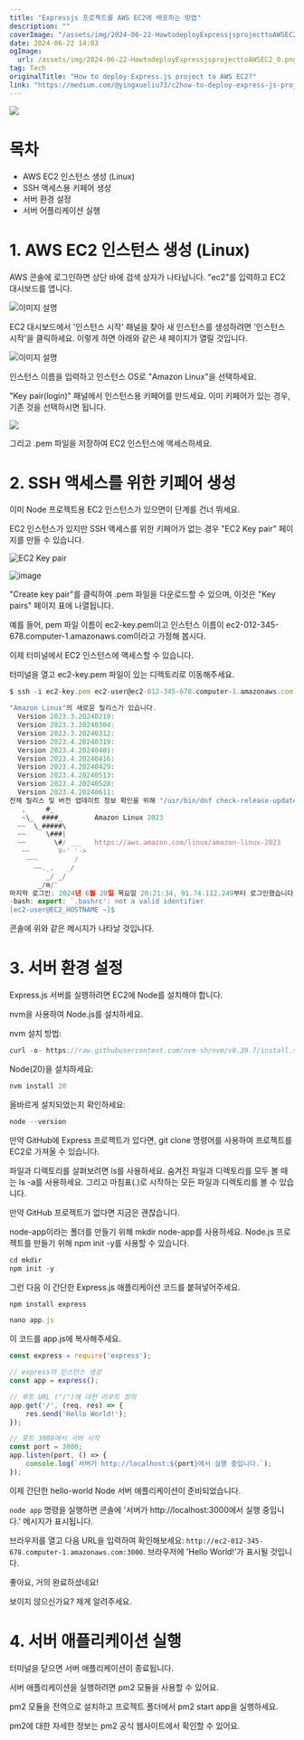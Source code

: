 ```yaml
---
title: "Expressjs 프로젝트를 AWS EC2에 배포하는 방법"
description: ""
coverImage: "/assets/img/2024-06-22-HowtodeployExpressjsprojecttoAWSEC2_0.png"
date: 2024-06-22 14:03
ogImage: 
  url: /assets/img/2024-06-22-HowtodeployExpressjsprojecttoAWSEC2_0.png
tag: Tech
originalTitle: "How to deploy Express.js project to AWS EC2?"
link: "https://medium.com/@yingxueliu73/c2how-to-deploy-express-js-project-to-aws-ec2-3c6e68d7dca4"
---
```



<img src="/assets/img/2024-06-22-HowtodeployExpressjsprojecttoAWSEC2_0.png" />

# 목차

- AWS EC2 인스턴스 생성 (Linux)
- SSH 액세스용 키페어 생성
- 서버 환경 설정
- 서버 어플리케이션 실행

# 1. AWS EC2 인스턴스 생성 (Linux)

<div class="content-ad"></div>

AWS 콘솔에 로그인하면 상단 바에 검색 상자가 나타납니다. "ec2"를 입력하고 EC2 대시보드를 엽니다.


![이미지 설명](/assets/img/2024-06-22-HowtodeployExpressjsprojecttoAWSEC2_1.png)


EC2 대시보드에서 '인스턴스 시작' 패널을 찾아 새 인스턴스를 생성하려면 '인스턴스 시작'을 클릭하세요. 이렇게 하면 아래와 같은 새 페이지가 열릴 것입니다.


![이미지 설명](/assets/img/2024-06-22-HowtodeployExpressjsprojecttoAWSEC2_2.png)


<div class="content-ad"></div>

인스턴스 이름을 입력하고 인스턴스 OS로 "Amazon Linux"을 선택하세요.

"Key pair(login)" 패널에서 인스턴스용 키페어를 만드세요. 이미 키페어가 있는 경우, 기존 것을 선택하시면 됩니다.

<img src="/assets/img/2024-06-22-HowtodeployExpressjsprojecttoAWSEC2_3.png" />

그리고 .pem 파일을 저장하여 EC2 인스턴스에 액세스하세요.

<div class="content-ad"></div>

# 2. SSH 액세스를 위한 키페어 생성

이미 Node 프로젝트용 EC2 인스턴스가 있으면이 단계를 건너 뛰세요.

EC2 인스턴스가 있지만 SSH 액세스를 위한 키페어가 없는 경우 "EC2 Key pair" 페이지를 만들 수 있습니다.

![EC2 Key pair](/assets/img/2024-06-22-HowtodeployExpressjsprojecttoAWSEC2_4.png)

<div class="content-ad"></div>

![image](/assets/img/2024-06-22-HowtodeployExpressjsprojecttoAWSEC2_5.png)

"Create key pair"를 클릭하여 .pem 파일을 다운로드할 수 있으며, 이것은 "Key pairs" 페이지 표에 나열됩니다.

예를 들어, pem 파일 이름이 ec2-key.pem이고 인스턴스 이름이 ec2-012-345-678.computer-1.amazonaws.com이라고 가정해 봅시다.

이제 터미널에서 EC2 인스턴스에 액세스할 수 있습니다.

<div class="content-ad"></div>

터미널을 열고 ec2-key.pem 파일이 있는 디렉토리로 이동해주세요.

```js
$ ssh -i ec2-key.pem ec2-user@ec2-012-345-678.computer-1.amazonaws.com

"Amazon Linux"의 새로운 릴리스가 있습니다.
  Version 2023.3.20240219:
  Version 2023.3.20240304:
  Version 2023.3.20240312:
  Version 2023.4.20240319:
  Version 2023.4.20240401:
  Version 2023.4.20240416:
  Version 2023.4.20240429:
  Version 2023.4.20240513:
  Version 2023.4.20240528:
  Version 2023.4.20240611:
전체 릴리스 및 버전 업데이트 정보 확인을 위해 "/usr/bin/dnf check-release-update"를 실행하세요.
   ,     #_
   ~\_  ####_        Amazon Linux 2023
  ~~  \_#####\
  ~~     \###|
  ~~       \#/ ___   https://aws.amazon.com/linux/amazon-linux-2023
   ~~       V~' '->
    ~~~         /
      ~~._.   _/
         _/ _/
       _/m/'
마지막 로그인: 2024년 6월 20일 목요일 20:21:34, 91.74.112.249부터 로그인했습니다.
-bash: export: `.bashrc': not a valid identifier
[ec2-user@EC2_HOSTNAME ~]$
```

콘솔에 위와 같은 메시지가 나타날 것입니다.

# 3. 서버 환경 설정

<div class="content-ad"></div>

Express.js 서버를 실행하려면 EC2에 Node를 설치해야 합니다.

nvm을 사용하여 Node.js를 설치하세요.

nvm 설치 방법:

```js
curl -o- https://raw.githubusercontent.com/nvm-sh/nvm/v0.39.7/install.sh | bash
```

<div class="content-ad"></div>

Node(20)을 설치하세요:

```js
nvm install 20
```

올바르게 설치되었는지 확인하세요:

```js
node --version
```

<div class="content-ad"></div>

만약 GitHub에 Express 프로젝트가 있다면, git clone 명령어를 사용하여 프로젝트를 EC2로 가져올 수 있습니다.

파일과 디렉토리를 살펴보려면 ls를 사용하세요. 숨겨진 파일과 디렉토리를 모두 볼 때는 ls -a를 사용하세요. 그리고 마침표(.)로 시작하는 모든 파일과 디렉토리를 볼 수 있습니다.

만약 GitHub 프로젝트가 없다면 지금은 괜찮습니다.

node-app이라는 폴더를 만들기 위해 mkdir node-app를 사용하세요. Node.js 프로젝트를 만들기 위해 npm init -y를 사용할 수 있습니다.

<div class="content-ad"></div>


```js
cd mkdir
npm init -y
```

그런 다음 이 간단한 Express.js 애플리케이션 코드를 붙혀넣어주세요.

```js
npm install express

nano app.js
```

이 코드를 app.js에 복사해주세요.


<div class="content-ad"></div>

```js
const express = require('express');

// express의 인스턴스 생성
const app = express();

// 루트 URL ("/")에 대한 라우트 정의
app.get('/', (req, res) => {
    res.send('Hello World!');
});

// 포트 3000에서 서버 시작
const port = 3000;
app.listen(port, () => {
    console.log(`서버가 http://localhost:${port}에서 실행 중입니다.`);
});
```

이제 간단한 hello-world Node 서버 애플리케이션이 준비되었습니다.

`node app` 명령을 실행하면 콘솔에 '서버가 http://localhost:3000에서 실행 중입니다.' 메시지가 표시됩니다.

브라우저를 열고 다음 URL을 입력하여 확인해보세요: `http://ec2-012-345-678.computer-1.amazonaws.com:3000`. 브라우저에 'Hello World!'가 표시될 것입니다.


<div class="content-ad"></div>

좋아요, 거의 완료하셨네요!

보이지 않으신가요? 제게 알려주세요.

# 4. 서버 애플리케이션 실행

터미널을 닫으면 서버 애플리케이션이 종료됩니다.

<div class="content-ad"></div>

서버 애플리케이션을 실행하려면 pm2 모듈을 사용할 수 있어요.

pm2 모듈을 전역으로 설치하고 프로젝트 폴더에서 pm2 start app을 실행하세요.

pm2에 대한 자세한 정보는 pm2 공식 웹사이트에서 확인할 수 있어요.